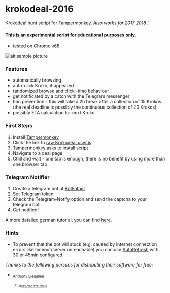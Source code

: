 # krokodeal-2016
Krokodeal hunt script for Tampermonkey.
*Also works for ~~2017~~ 2018 !*

#### This is an experimental script for educational purposes only.

- tested on Chrome v68

![alt sample picture](pic.png)

### Features

- automatically browsing
- auto-click Kroko, if appeared
- randomized browse and click -time behaviour
- get notificated by a catch with the Telegram messenger
- ban prevention - this will take a 2h break after a collection of 15 Krokos (the real deadline is possibly the continuous collection of 20 Krokos)
- possibly ETA calculation for next Kroko

### First Steps

1. Install [Tampermonkey](https://chrome.google.com/webstore/detail/tampermonkey/dhdgffkkebhmkfjojejmpbldmpobfkfo)
2. Click the link to [raw Krokodeal.user.js](https://github.com/monoxacc/krokodeal-2016/raw/master/Krokodeal.user.js)
3. Tampermonkey asks to install script
4. Navigate to a deal page
5. Chill and wait - one tab is enough, there is no benefit by using more than one browser tab

### Telegram Notifier

1. Create a telegram bot at [BotFather](https://telegram.me/BotFather)
2. Set Telegram token
3. Check the Telegram-Notify option and send the captcha to your telegram bot
4. Get notified!

A more detailed german tutorial, you can find [here](https://www.christian-luetgens.de/homematic/telegram/botfather/Chat-Bot.htm).

### Hints

- To prevent that the bot will stuck (e.g. caused by internet connection errors like timeout/server unreachable) you can use [AutoRefresh](https://chrome.google.com/webstore/detail/auto-refresh/ifooldnmmcmlbdennkpdnlnbgbmfalko) with 30 or 45min configured.

*Thanks to the following persons for distributing their software for free:*
- <sub>Anthony Lieuallen
  - <sub>[grant-none-shim.js](https://gist.githubusercontent.com/arantius/3123124/raw/grant-none-shim.js)
